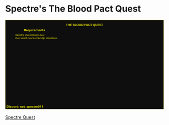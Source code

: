 # Spectre's The Blood Pact Quest

![image](img1.png)

[Spectre Quest](https://github.com/spectre011-code/Public-ME-Scripts/blob/main/Libraries/quest.lua)

